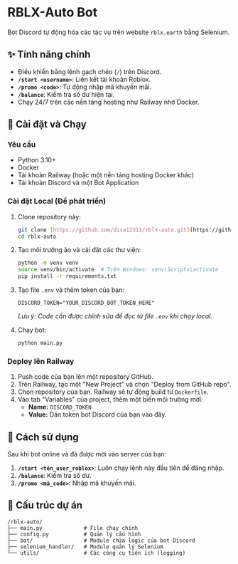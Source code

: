 # RBLX-Auto Bot

Bot Discord tự động hóa các tác vụ trên website `rblx.earth` bằng Selenium.

## ✨ Tính năng chính

* Điều khiển bằng lệnh gạch chéo (`/`) trên Discord.
* **`/start <username>`**: Liên kết tài khoản Roblox.
* **`/promo <code>`**: Tự động nhập mã khuyến mãi.
* **`/balance`**: Kiểm tra số dư hiện tại.
* Chạy 24/7 trên các nền tảng hosting như Railway nhờ Docker.

## 🚀 Cài đặt và Chạy

### Yêu cầu

* Python 3.10+
* Docker
* Tài khoản Railway (hoặc một nền tảng hosting Docker khác)
* Tài khoản Discord và một Bot Application

### Cài đặt Local (Để phát triển)

1.  Clone repository này:
    ```bash
    git clone [https://github.com/disa12311/rblx-auto.git](https://github.com/disa12311/rblx-auto.git)
    cd rblx-auto
    ```

2.  Tạo môi trường ảo và cài đặt các thư viện:
    ```bash
    python -m venv venv
    source venv/bin/activate  # Trên Windows: venv\Scripts\activate
    pip install -r requirements.txt
    ```

3.  Tạo file `.env` và thêm token của bạn:
    ```
    DISCORD_TOKEN="YOUR_DISCORD_BOT_TOKEN_HERE"
    ```
    *Lưu ý: Code cần được chỉnh sửa để đọc từ file `.env` khi chạy local.*

4.  Chạy bot:
    ```bash
    python main.py
    ```

### Deploy lên Railway

1.  Push code của bạn lên một repository GitHub.
2.  Trên Railway, tạo một "New Project" và chọn "Deploy from GitHub repo".
3.  Chọn repository của bạn. Railway sẽ tự động build từ `Dockerfile`.
4.  Vào tab "Variables" của project, thêm một biến môi trường mới:
    * **Name:** `DISCORD_TOKEN`
    * **Value:** Dán token bot Discord của bạn vào đây.

## 📝 Cách sử dụng

Sau khi bot online và đã được mời vào server của bạn:

1.  **`/start <tên_user_roblox>`**: Luôn chạy lệnh này đầu tiên để đăng nhập.
2.  **`/balance`**: Kiểm tra số dư.
3.  **`/promo <mã_code>`**: Nhập mã khuyến mãi.

## 📁 Cấu trúc dự án

```
/rblx-auto/
├── main.py             # File chạy chính
├── config.py           # Quản lý cấu hình
├── bot/                # Module chứa logic của bot Discord
├── selenium_handler/   # Module quản lý Selenium
└── utils/              # Các công cụ tiện ích (logging)
```
